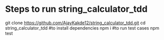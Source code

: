 # Steps to run string_calculator_tdd
git clone https://github.com/AjayKakde12/string_calculator_tdd.git
cd  string_calculator_tdd
#to install dependencies
npm i
#to run test cases
npm test
